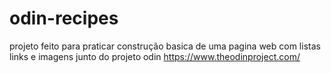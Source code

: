 # odin-recipes
projeto feito para praticar construção basica de uma pagina web com listas links e imagens junto do projeto odin
https://www.theodinproject.com/
